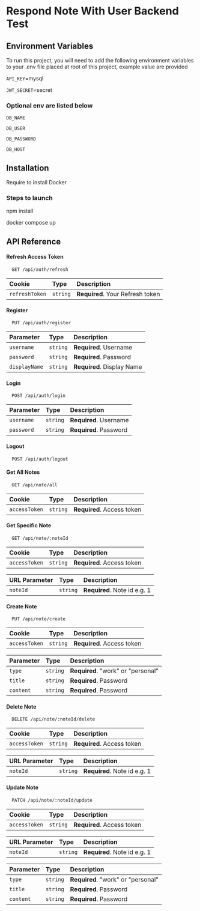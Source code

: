 
# Respond Note With User Backend Test




## Environment Variables

To run this project, you will need to add the following environment variables to your .env file placed at root of this project, example value are provided

`API_KEY`=mysql

`JWT_SECRET`=secret


### Optional env are listed below

`DB_NAME`

`DB_USER`

`DB_PASSWORD`

`DB_HOST`

## Installation

Require to install Docker

### Steps to launch

npm install

docker compose up
## API Reference

#### Refresh Access Token

```http
  GET /api/auth/refresh
```
| Cookie | Type     | Description                |
| :-------- | :------- | :------------------------- |
| `refreshToken` | `string` | **Required**. Your Refresh token |

#### Register

```http
  PUT /api/auth/register
```

| Parameter | Type     | Description                       |
| :-------- | :------- | :-------------------------------- |
| `username`      | `string` | **Required**. Username |
| `password`      | `string` | **Required**. Password |
| `displayName`      | `string` | **Required**. Display Name |


#### Login

```http
  POST /api/auth/login
```

| Parameter | Type     | Description                       |
| :-------- | :------- | :-------------------------------- |
| `username`      | `string` | **Required**. Username |
| `password`      | `string` | **Required**. Password |

#### Logout

```http
  POST /api/auth/logout
```

#### Get All Notes

```http
  GET /api/note/all
```
| Cookie | Type     | Description                |
| :-------- | :------- | :------------------------- |
| `accessToken` | `string` | **Required**. Access token |


#### Get Specific Note

```http
  GET /api/note/:noteId
```
| Cookie | Type     | Description                |
| :-------- | :------- | :------------------------- |
| `accessToken` | `string` | **Required**. Access token |

| URL Parameter | Type     | Description                |
| :-------- | :------- | :------------------------- |
| `noteId` | `string` | **Required**. Note id e.g. 1 |

#### Create Note

```http
  PUT /api/note/create
```
| Cookie | Type     | Description                |
| :-------- | :------- | :------------------------- |
| `accessToken` | `string` | **Required**. Access token |

| Parameter | Type     | Description                       |
| :-------- | :------- | :-------------------------------- |
| `type`      | `string` | **Required**. "work" or "personal" |
| `title`      | `string` | **Required**. Password |
| `content`      | `string` | **Required**. Password |

#### Delete Note

```http
  DELETE /api/note/:noteId/delete
```
| Cookie | Type     | Description                |
| :-------- | :------- | :------------------------- |
| `accessToken` | `string` | **Required**. Access token |

| URL Parameter | Type     | Description                |
| :-------- | :------- | :------------------------- |
| `noteId` | `string` | **Required**. Note id e.g. 1 |

#### Update Note

```http
  PATCH /api/note/:noteId/update
```
| Cookie | Type     | Description                |
| :-------- | :------- | :------------------------- |
| `accessToken` | `string` | **Required**. Access token |

| URL Parameter | Type     | Description                |
| :-------- | :------- | :------------------------- |
| `noteId` | `string` | **Required**. Note id e.g. 1 |

| Parameter | Type     | Description                       |
| :-------- | :------- | :-------------------------------- |
| `type`      | `string` | **Required**. "work" or "personal" |
| `title`      | `string` | **Required**. Password |
| `content`      | `string` | **Required**. Password |